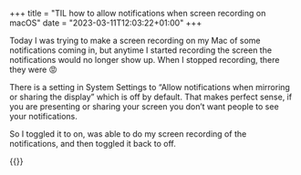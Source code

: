 +++
title = "TIL how to allow notifications when screen recording on macOS"
date = "2023-03-11T12:03:22+01:00"
+++

Today I was trying to make a screen recording on my Mac of some notifications coming in, but anytime I started recording the screen the notifications would no longer show up. When I stopped recording, there they were 😡

There is a setting in System Settings to “Allow notifications when mirroring or sharing the display” which is off by default. That makes perfect sense, if you are presenting or sharing your screen you don’t want people to see your notifications.

So I toggled it to on, was able to do my screen recording of the notifications, and then toggled it back to off.

{{<fig
  src="screenshot@2x.png"
  alt="Screenshot of the Notifications settings on macOS with “Allow notifications when mirroring or sharing the display” highlighted" />}}
